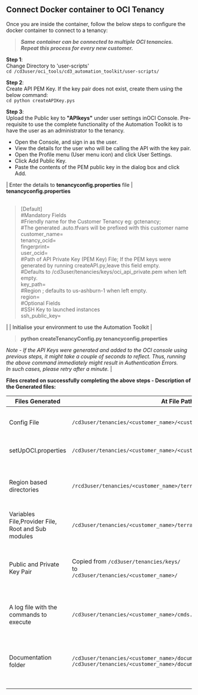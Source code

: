 ## Connect Docker container to OCI Tenancy

Once you are inside the container, follow the below steps to configure the docker container to connect to a tenancy:
> ***Same container can be connected to multiple OCI tenancies. Repeat this process for every new customer.***

**Step 1**:
<br>Change Directory to 'user-scripts'
<br>```cd /cd3user/oci_tools/cd3_automation_toolkit/user-scripts/```

**Step 2**:
<br> Create API PEM Key.
If the key pair does not exist, create them using the below command:
<br>```cd python createAPIKey.pys```

**Step 3**:
<br>Upload the Public key to **"APIkeys"** under user settings inOCI Console. Pre-requisite to use the complete functionality of the Automation Toolkit is to have the user as an administrator to the tenancy.
- Open the Console, and sign in as the user.
- View the details for the user who will be calling the API with the key pair.
- Open the Profile menu (User menu icon) and click User Settings.
- Click Add Public Key.</li><li>Paste the contents of the PEM public key in the dialog box and click Add.</li></ul>
| Enter the details to **tenancyconfig.properties** file | **tenancyconfig.properties**<br><br><blockquote>[Default]<br>#Mandatory Fields<br>#Friendly name for the Customer Tenancy eg: gctenancy;<br>#The generated .auto.tfvars will be prefixed with this customer name<br>customer_name=<br>tenancy_ocid=<br>fingerprint=<br>user_ocid=<br>#Path of API Private Key (PEM Key) File; If the PEM keys were generated by running createAPI.py,leave this field empty.<br>#Defaults to /cd3user/tenancies/keys/oci_api_private.pem when left empty.<br>key_path=<br>#Region ; defaults to us-ashburn-1 when left empty.<br>region=<br>#Optional Fields<br>#SSH Key to launched instances<br>ssh_public_key=</blockquote> |
| Initialise your environment to use the Automation Toolkit | <blockquote> **python createTenancyConfig.py tenancyconfig.properties** </blockquote>*Note - If the API Keys were generated and added to the OCI console using previous steps, it might take a couple of seconds to reflect. Thus, running the above command immediately might result in Authentication Errors.<br>In such cases, please retry after a minute.* |


**Files created on successfully completing the above steps - Description of the Generated files:**

| Files Generated | At File Path | Comment/Purpose |
| --------------- | ------------ | --------------- |
| Config File | ```/cd3user/tenancies/<customer_name>/<customer_name>_config``` | Customer specific Config file is required for OCI API calls. |
| setUpOCI.properties | ```/cd3user/tenancies/<customer_name>/<customer_name>_setUpOCI.properties``` | Customer Specific properties files will be created. |
| Region based directories | ```/rcd3user/tenancies/<customer_name>/terraform_files``` | Tenancy's subscribed regions based directories for the generation and segregation of terraform files. |
| Variables File,Provider File, Root and Sub modules | ```/cd3user/tenancies/<customer_name>/terraform_files/<region>``` | Required for terraform to work. |
| Public and Private Key Pair | Copied from ```/cd3user/tenancies/keys/```<br>to<br>```/cd3user/tenancies/<customer_name>/``` | API Keys that were previously generated are moved to customer specific out directory locations for easy access. |
| A log file with the commands to execute | ```/cd3user/tenancies/<customer_name>/cmds.log``` | This file contains a copy of the Commands to execute section of the console output. |
| Documentation folder | ```/cd3user/tenancies/<customer_name>/documentation/user_guide/```<br>```/cd3user/tenancies/<customer_name>/documentation/terraform/``` | These folders contain the .md files with instructions on how to use the toolkit and edit the .auto.tfvars. |
  
